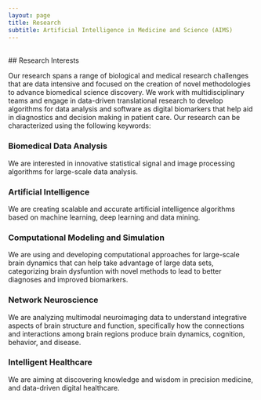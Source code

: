 ```yaml
---
layout: page
title: Research
subtitle: Artificial Intelligence in Medicine and Science (AIMS)
---
```

<br />
## Research Interests

Our research spans a range of biological and medical research challenges that are data intensive and focused on the creation of novel methodologies to advance biomedical science discovery. We work with multidisciplinary teams and engage in data-driven translational research to develop algorithms for data analysis and software as digital biomarkers that help aid in diagnostics and decision making in patient care. 
Our research can be characterized using the following keywords: 
### Biomedical Data Analysis 
We are interested in innovative statistical signal and image processing algorithms for large-scale data analysis. 
### Artificial Intelligence
We are creating scalable and accurate artificial intelligence algorithms based on machine learning, deep learning and data mining. 
### Computational Modeling and Simulation
We are using and developing computational approaches for large-scale brain dynamics that can help take advantage of large data sets, categorizing brain dysfuntion with novel methods to lead to better diagnoses and improved biomarkers.
### Network Neuroscience
We are analyzing multimodal neuroimaging data to understand integrative aspects of brain structure and function, specifically how the connections and interactions among brain regions produce brain dynamics, cognition, behavior, and disease.
### Intelligent Healthcare
We are aiming at discovering knowledge and wisdom in precision medicine, and data-driven digital healthcare.


